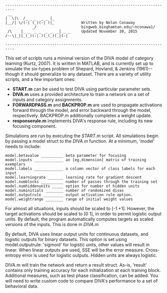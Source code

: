 ```
--------------------------------------------------------------------------
 __                           
|  \|\  /_ _ _  _ _ |_          
|__/| \/(-| (_)(-| )|_            Written by Nolan Conaway
            _/                    bingweb.binghamton.edu/~nconawa1/
 /\    |_ _  _ _  _ _  _| _ _     Updated November 30, 2015
/--\|_||_(_)(-| )(_(_)(_|(-|  
                              
--------------------------------------------------------------------------
```                                                                     

This set of scripts runs a minimal version of the DIVA model of category learning (Kurtz, 2007). It is written in MATLAB, and is currently set up to simulate the six-types problem of Shepard, Hovland, & Jenkins (1961)--though it should generalize to any dataset. There are a variety of utility scripts, and a few important ones:

- **START.m** can be used to test DIVA using particular parameter sets.
- **DIVA.m** uses a provided architecture to train a network on a set of inputs and category assignments.
- **FORWARDPASS.m** and **BACKPROP.m** are used to propagate activations forward through the model, and error backward through the model, respectively. BACKPROP.m additionally completes a weight update.
- **responserule.m** implements DIVA's response rule, including its new focusing component.

Simulations are run by executing the *START.m* script. All simulations begin by passing a model struct to the *DIVA.m* function. At a minimum, 'model' needs to include:

```
model.betavalue __________ beta parameter for focusing
model.inputs _____________ an [eg,dimension] matrix of training exemplars
model.labels _____________ a column vector of class labels for each input
model.learningrate _______ learning rate for gradient descent
model.numblocks __________ number of passes through the training set
model.numhiddenunits _____ option for number of hidden units
model.numinitials ________ number of randomized divas
model.outputrule _________ output activation rule option.
model.weightrange ________ range of initial weight values
```

For almost all situations, inputs should be scaled to [-1 +1]. However, the target activations should be scaled to [0 1], in order to permit logistic output units. By default, the program automatically computes targets as scaled versions of the inputs. This is done in *DIVA.m*

By default, DIVA uses linear output units for continuous datasets, and logistic outputs for binary datasets. This option is set using model.outputrule: 'sigmoid' for logistic units, other values will result in linear. When linear outputs are used, SSE will be the error measure. Cross-entropy error is used for logistic outputs. Hidden units are always logistic.

DIVA.m will train the network and return a result struct. As-is, 'result' contains only training accuracy for each initialization at each training block. Additional measures, such as test phase classification, can be added. You will need to write custom code to compare DIVA's performance to a set of behavioral data.